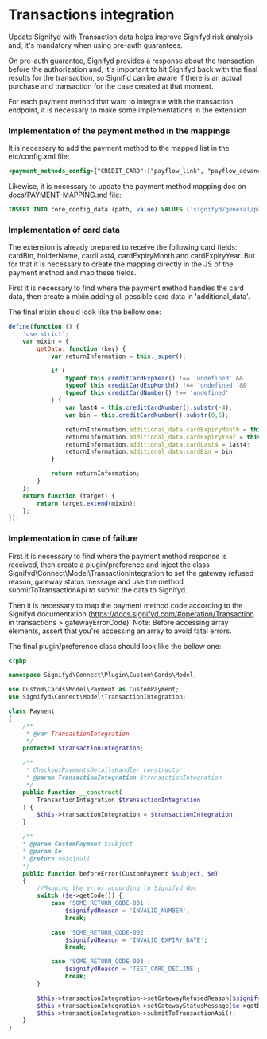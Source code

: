# Transactions integration

Update Signifyd with Transaction data helps improve Signifyd risk analysis and, it's mandatory when using pre-auth guarantees.

On pre-auth guarantee, Signifyd provides a response about the transaction before the authorization and, it's important to hit Signifyd back with the final results for the transaction, so Signifid can be aware if there is an actual purchase and transaction for the case created at that moment.

For each payment method that want to integrate with the transaction endpoint, it is necessary to make some implementations in the extension

### Implementation of the payment method in the mappings

It is necessary to add the payment method to the mapped list in the etc/config.xml file:

```xml
<payment_methods_config>{"CREDIT_CARD":["payflow_link", "payflow_advanced", "authorizenet_acceptjs", "adyen_cc", "adyen_oneclick", "adyen_hpp", "braintree", "cybersource", "stripe_payments", "anet_creditcard", "authorizenet_directpost", "openpay_cards", "holacash", "stripe_payments"],"CHECK":["checkmo"]}</payment_methods_config>
```

Likewise, it is necessary to update the payment method mapping doc on docs/PAYMENT-MAPPING.md file:

```sql
INSERT INTO core_config_data (path, value) VALUES ('signifyd/general/payment_methods_config', '{"CREDIT_CARD":["payflow_link", "payflow_advanced", "authorizenet_acceptjs", "adyen_cc", "braintree", "cybersource", "stripe_payments", "anet_creditcard", "authorizenet_directpost", "openpay_cards", "holacash"],"CHECK":["checkmo"], "SIGNIFYD-PAYMENT-CODE": ["magento-payment-code"]}');
```

### Implementation of card data

The extension is already prepared to receive the following card fields: cardBin, holderName, cardLast4, cardExpiryMonth and cardExpiryYear.
But for that it is necessary to create the mapping directly in the JS of the payment method and map these fields.

First it is necessary to find where the payment method handles the card data, then create a mixin adding all possible card data in 'additional_data'.

The final mixin should look like the bellow one:

```js
define(function () {
    'use strict';
    var mixin = {
        getData: function (key) {
            var returnInformation = this._super();

            if (
                typeof this.creditCardExpYear() !== 'undefined' &&
                typeof this.creditCardExpMonth() !== 'undefined' &&
                typeof this.creditCardNumber() !== 'undefined'
            ) {
                var last4 = this.creditCardNumber().substr(-4);
                var bin = this.creditCardNumber().substr(0,6);

                returnInformation.additional_data.cardExpiryMonth = this.creditCardExpMonth();
                returnInformation.additional_data.cardExpiryYear = this.creditCardExpYear();
                returnInformation.additional_data.cardLast4 = last4;
                returnInformation.additional_data.cardBin = bin;
            }

            return returnInformation;
        }
    };
    return function (target) {
        return target.extend(mixin);
    };
});
```

### Implementation in case of failure

First it is necessary to find where the payment method response is received, then create a plugin/preference and inject the class Signifyd\Connect\Model\TransactionIntegration to set the gateway refused reason, gateway status message and use the method submitToTransactionApi to submit the data to Signifyd. 

Then it is necessary to map the payment method code according to the Signifyd documentation (https://docs.signifyd.com/#operation/Transaction in transactions > gatewayErrorCode). Note: Before accessing array elements, assert that you're accessing an array to avoid fatal errors.

The final plugin/preference class should look like the bellow one:

```php
<?php

namespace Signifyd\Connect\Plugin\Custom\Cards\Model;

use Custom\Cards\Model\Payment as CustomPayment;
use Signifyd\Connect\Model\TransactionIntegration;

class Payment
{
    /**
     * @var TransactionIntegration
     */
    protected $transactionIntegration;

    /**
     * CheckoutPaymentsDetailsHandler constructor.
     * @param TransactionIntegration $transactionIntegration
     */
    public function __construct(
        TransactionIntegration $transactionIntegration
    ) {
        $this->transactionIntegration = $transactionIntegration;
    }

    /**
    * @param CustomPayment $subject
    * @param $e
    * @return void|null
    */
    public function beforeError(CustomPayment $subject, $e)
    {
        //Mapping the error according to Signifyd doc
        switch ($e->getCode()) {
            case 'SOME_RETURN_CODE-001':
                $signifydReason = 'INVALID_NUMBER';
                break;

            case 'SOME_RETURN_CODE-002':
                $signifydReason = 'INVALID_EXPIRY_DATE';
                break;

            case 'SOME_RETURN_CODE-003':
                $signifydReason = 'TEST_CARD_DECLINE';
                break;
        }

        $this->transactionIntegration->setGatewayRefusedReason($signifydReason);
        $this->transactionIntegration->setGatewayStatusMessage($e->getDescription());
        $this->transactionIntegration->submitToTransactionApi();
    }
}
```